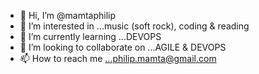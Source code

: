 - 👋 Hi, I’m @mamtaphilip
- 👀 I’m interested in ...music (soft rock), coding & reading
- 🌱 I’m currently learning ...DEVOPS 
- 💞️ I’m looking to collaborate on ...AGILE & DEVOPS
- 📫 How to reach me ...philip.mamta@gmail.com

<!---
mamtaphilip/mamtaphilip is a ✨ special ✨ repository because its `README.md` (this file) appears on your GitHub profile.
You can click the Preview link to take a look at your changes.
--->
